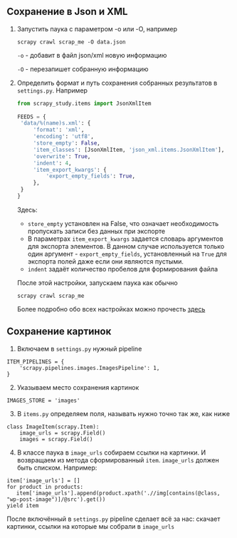 ## Сохранение в Json и XML

1. Запустить паука с параметром -o или -O, например
    ```
   scrapy crawl scrap_me -O data.json
   ```
   `-o` - добавит в файл json/xml новую информацию

   `-O` - перезапишет собранную информацию
2. Определить формат и путь сохранения собранных результатов в `settings.py`. Например
   ```python
   from scrapy_study.items import JsonXmlItem
    
   FEEDS = {
    'data/%(name)s.xml': {
        'format': 'xml',
        'encoding': 'utf8',
        'store_empty': False,
        'item_classes': [JsonXmlItem, 'json_xml.items.JsonXmlItem'],
        'overwrite': True,
        'indent': 4,
        'item_export_kwargs': {
            'export_empty_fields': True,
        },
    }
   }
   ```
   Здесь:
    - `store_empty` установлен на False, что означает необходимость пропускать записи без данных при экспорте
    - В параметрах `item_export_kwargs` задается словарь аргументов для экспорта элементов. В данном случае
      используется
      только один аргумент - `export_empty_fields`, установленный на `True` для экспорта полей даже если они
      являются
      пустыми.
    - `indent` задаёт количество пробелов для формирования файла
   
   После этой настройки, запускаем паука как обычно
   ```
   scrapy crawl scrap_me
   ```

   Более подробно обо всех настройках можно
   прочесть [здесь](https://docs.scrapy.org/en/latest/topics/feed-exports.html#feeds)

## Сохранение картинок

1. Включаем в `settings.py` нужный pipeline

```python3
ITEM_PIPELINES = {
    'scrapy.pipelines.images.ImagesPipeline': 1,
}
```

2. Указываем место сохранения картинок

```python3
IMAGES_STORE = 'images'
```

3. В `items.py` определяем поля, называть нужно точно так же, как ниже

```python3
class ImageItem(scrapy.Item):
    image_urls = scrapy.Field()
    images = scrapy.Field()
```

4. В классе паука в `image_urls` собираем ссылки на картинки. И возвращаем из метода сформированный `item`. `image_urls`
   должен быть списком. Например:

 ```python3
item['image_urls'] = []
for product in products:
    item['image_urls'].append(product.xpath('.//img[contains(@class, "wp-post-image")]/@src').get())
yield item
```

После включённый в `settings.py` pipeline сделает всё за нас: скачает картинки, ссылки на которые мы собрали
в `image_urls`